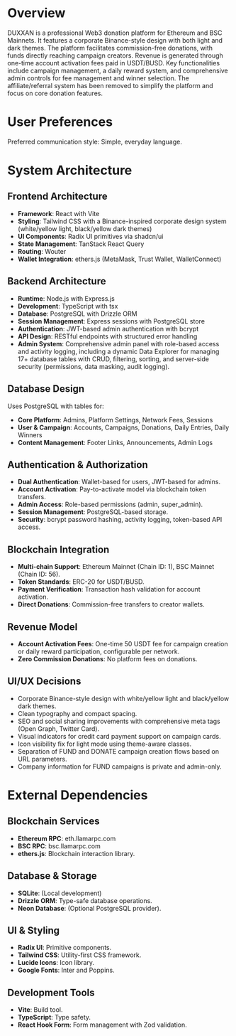 # Overview

DUXXAN is a professional Web3 donation platform for Ethereum and BSC Mainnets. It features a corporate Binance-style design with both light and dark themes. The platform facilitates commission-free donations, with funds directly reaching campaign creators. Revenue is generated through one-time account activation fees paid in USDT/BUSD. Key functionalities include campaign management, a daily reward system, and comprehensive admin controls for fee management and winner selection. The affiliate/referral system has been removed to simplify the platform and focus on core donation features.

# User Preferences

Preferred communication style: Simple, everyday language.

# System Architecture

## Frontend Architecture
- **Framework**: React with Vite
- **Styling**: Tailwind CSS with a Binance-inspired corporate design system (white/yellow light, black/yellow dark themes)
- **UI Components**: Radix UI primitives via shadcn/ui
- **State Management**: TanStack React Query
- **Routing**: Wouter
- **Wallet Integration**: ethers.js (MetaMask, Trust Wallet, WalletConnect)

## Backend Architecture
- **Runtime**: Node.js with Express.js
- **Development**: TypeScript with tsx
- **Database**: PostgreSQL with Drizzle ORM
- **Session Management**: Express sessions with PostgreSQL store
- **Authentication**: JWT-based admin authentication with bcrypt
- **API Design**: RESTful endpoints with structured error handling
- **Admin System**: Comprehensive admin panel with role-based access and activity logging, including a dynamic Data Explorer for managing 17+ database tables with CRUD, filtering, sorting, and server-side security (permissions, data masking, audit logging).

## Database Design
Uses PostgreSQL with tables for:
- **Core Platform**: Admins, Platform Settings, Network Fees, Sessions
- **User & Campaign**: Accounts, Campaigns, Donations, Daily Entries, Daily Winners
- **Content Management**: Footer Links, Announcements, Admin Logs

## Authentication & Authorization
- **Dual Authentication**: Wallet-based for users, JWT-based for admins.
- **Account Activation**: Pay-to-activate model via blockchain token transfers.
- **Admin Access**: Role-based permissions (admin, super_admin).
- **Session Management**: PostgreSQL-based storage.
- **Security**: bcrypt password hashing, activity logging, token-based API access.

## Blockchain Integration
- **Multi-chain Support**: Ethereum Mainnet (Chain ID: 1), BSC Mainnet (Chain ID: 56).
- **Token Standards**: ERC-20 for USDT/BUSD.
- **Payment Verification**: Transaction hash validation for account activation.
- **Direct Donations**: Commission-free transfers to creator wallets.

## Revenue Model
- **Account Activation Fees**: One-time 50 USDT fee for campaign creation or daily reward participation, configurable per network.
- **Zero Commission Donations**: No platform fees on donations.

## UI/UX Decisions
- Corporate Binance-style design with white/yellow light and black/yellow dark themes.
- Clean typography and compact spacing.
- SEO and social sharing improvements with comprehensive meta tags (Open Graph, Twitter Card).
- Visual indicators for credit card payment support on campaign cards.
- Icon visibility fix for light mode using theme-aware classes.
- Separation of FUND and DONATE campaign creation flows based on URL parameters.
- Company information for FUND campaigns is private and admin-only.

# External Dependencies

## Blockchain Services
- **Ethereum RPC**: eth.llamarpc.com
- **BSC RPC**: bsc.llamarpc.com
- **ethers.js**: Blockchain interaction library.

## Database & Storage
- **SQLite**: (Local development)
- **Drizzle ORM**: Type-safe database operations.
- **Neon Database**: (Optional PostgreSQL provider).

## UI & Styling
- **Radix UI**: Primitive components.
- **Tailwind CSS**: Utility-first CSS framework.
- **Lucide Icons**: Icon library.
- **Google Fonts**: Inter and Poppins.

## Development Tools
- **Vite**: Build tool.
- **TypeScript**: Type safety.
- **React Hook Form**: Form management with Zod validation.